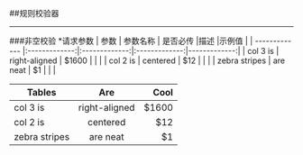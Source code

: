 
##规则校验器
***
###非空校验
	*请求参数
	| 参数        	| 参数名称      | 是否必传  	|描述			 |示例值		|
	| ------------- |:-------------:|:-------------:|:-------------:|-------------:|
	| col 3 is      | right-aligned | $1600 		|				 |				|
	| col 2 is      | centered      |   $12 		|				 |				|
	| zebra stripes | are neat      |    $1 		|				 |				|
	
| Tables        | Are           | Cool  |
| ------------- |:-------------:| -----:|
| col 3 is      | right-aligned | $1600 |
| col 2 is      | centered      |   $12 |
| zebra stripes | are neat      |    $1 |
